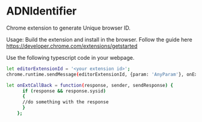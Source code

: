 # ADNIdentifier
Chrome extension to generate Unique browser ID.

Usage:
Build the extension and install in the browser. Follow the guide here https://developer.chrome.com/extensions/getstarted

Use the following typescript code in your webpage.

```sh
let editorExtensionId = '<your extension id>';
chrome.runtime.sendMessage(editorExtensionId, {param: 'AnyParam'}, onExtCallBack.bind(this));

let onExtCallBack = function(response, sender, sendResponse) {
      if (response && response.sysid) 
      {
      //do something with the response
      }
    };
```
